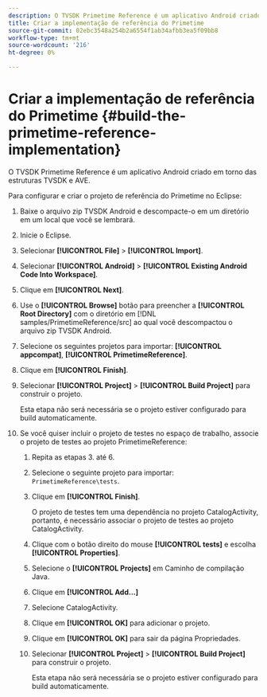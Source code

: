 ```yaml
---
description: O TVSDK Primetime Reference é um aplicativo Android criado em torno das estruturas TVSDK e AVE.
title: Criar a implementação de referência do Primetime
source-git-commit: 02ebc3548a254b2a6554f1ab34afbb3ea5f09bb8
workflow-type: tm+mt
source-wordcount: '216'
ht-degree: 0%

---
```


# Criar a implementação de referência do Primetime {#build-the-primetime-reference-implementation}

O TVSDK Primetime Reference é um aplicativo Android criado em torno das estruturas TVSDK e AVE.

Para configurar e criar o projeto de referência do Primetime no Eclipse:

1. Baixe o arquivo zip TVSDK Android e descompacte-o em um diretório em um local que você se lembrará.
1. Inicie o Eclipse.
1. Selecionar **[!UICONTROL File]** > **[!UICONTROL Import]**.
1. Selecionar **[!UICONTROL Android]** > **[!UICONTROL Existing Android Code Into Workspace]**.
1. Clique em **[!UICONTROL Next]**.
1. Use o **[!UICONTROL Browse]** botão para preencher a **[!UICONTROL Root Directory]** com o diretório em [!DNL samples/PrimetimeReference/src] ao qual você descompactou o arquivo zip TVSDK Android.
1. Selecione os seguintes projetos para importar: **[!UICONTROL appcompat]**, **[!UICONTROL PrimetimeReference]**.
1. Clique em **[!UICONTROL Finish]**.
1. Selecionar  **[!UICONTROL Project]** > **[!UICONTROL Build Project]** para construir o projeto.

   Esta etapa não será necessária se o projeto estiver configurado para build automaticamente.
1. Se você quiser incluir o projeto de testes no espaço de trabalho, associe o projeto de testes ao projeto PrimetimeReference:
   1. Repita as etapas 3. até 6.
   1. Selecione o seguinte projeto para importar: `PrimetimeReference\tests`.
   1. Clique em **[!UICONTROL Finish]**.

      O projeto de testes tem uma dependência no projeto CatalogActivity, portanto, é necessário associar o projeto de testes ao projeto CatalogActivity.
   1. Clique com o botão direito do mouse **[!UICONTROL tests]** e escolha **[!UICONTROL Properties]**.
   1. Selecione o **[!UICONTROL Projects]** em Caminho de compilação Java.
   1. Clique em **[!UICONTROL Add...]**
   1. Selecione CatalogActivity.
   1. Clique em **[!UICONTROL OK]** para adicionar o projeto.
   1. Clique em **[!UICONTROL OK]** para sair da página Propriedades.
   1. Selecionar  **[!UICONTROL Project]** > **[!UICONTROL Build Project]** para construir o projeto.

      Esta etapa não será necessária se o projeto estiver configurado para build automaticamente.
